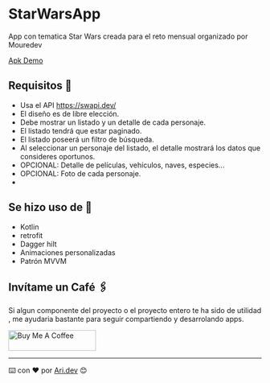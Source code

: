 # StarWarsApp

App con tematica Star Wars creada para el reto mensual organizado por Mouredev

[Apk Demo ](https://drive.google.com/file/d/1SbQsDLwB8wtIWbV5hAG6NEKO21cN1AQz/view?usp=sharing)

## Requisitos 🚀

 - Usa el API https://swapi.dev/
 - El diseño es de libre elección.
 - Debe mostrar un listado y un detalle de cada personaje.
 - El listado tendrá que estar paginado.
 - El listado poseerá un filtro de búsqueda.
 - Al seleccionar un personaje del listado, el detalle mostrará los datos que consideres oportunos.
 - OPCIONAL: Detalle de películas, vehículos, naves, especies...
 - OPCIONAL: Foto de cada personaje.
 - 
## Se hizo uso de 🚀

 - Kotlin
 - retrofit
 - Dagger hilt
 - Animaciones personalizadas
 - Patrón MVVM


## Invítame un Café 🖇️
Si algun componente del proyecto o el proyecto entero te ha sido de utilidad , me ayudaria bastante
para seguir compartiendo y desarrolando apps.

<a href="https://www.buymeacoffee.com/arianocordN" target="_blank"><img src="https://cdn.buymeacoffee.com/buttons/default-orange.png" alt="Buy Me A Coffee" height="41" width="174"></a>

---
⌨️ con ❤️ por [Ari.dev](https://github.com/A-Cordero) 😊
